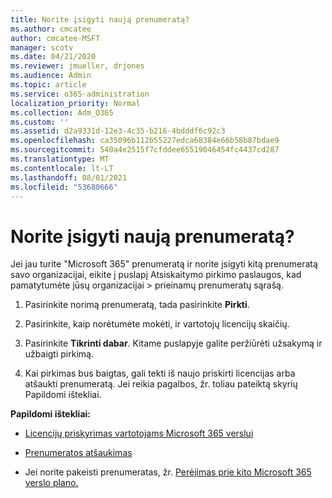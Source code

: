 ```yaml
---
title: Norite įsigyti naują prenumeratą?
ms.author: cmcatee
author: cmcatee-MSFT
manager: scotv
ms.date: 04/21/2020
ms.reviewer: jmueller, drjones
ms.audience: Admin
ms.topic: article
ms.service: o365-administration
localization_priority: Normal
ms.collection: Adm_O365
ms.custom: ''
ms.assetid: d2a9331d-12e3-4c35-b216-4bdddf6c92c3
ms.openlocfilehash: ca35096b112b55227edca68384e66b58b87bdae9
ms.sourcegitcommit: 540a4e2515f7cfddee65519046454fc4437cd287
ms.translationtype: MT
ms.contentlocale: lt-LT
ms.lasthandoff: 08/01/2021
ms.locfileid: "53680666"
---
```

# <a name="looking-to-buy-a-new-subscription"></a>Norite įsigyti naują prenumeratą?

Jei jau turite "Microsoft 365" prenumeratą ir norite įsigyti kitą prenumeratą savo  organizacijai, eikite į puslapį Atsiskaitymo pirkimo paslaugos, kad pamatytumėte jūsų organizacijai \> [](https://go.microsoft.com/fwlink/p/?linkid=868433) prieinamų prenumeratų sąrašą.
 
1. Pasirinkite norimą prenumeratą, tada pasirinkite **Pirkti**.

2. Pasirinkite, kaip norėtumėte mokėti, ir vartotojų licencijų skaičių.

3. Pasirinkite **Tikrinti dabar**. Kitame puslapyje galite peržiūrėti užsakymą ir užbaigti pirkimą.

4. Kai pirkimas bus baigtas, gali tekti iš naujo priskirti licencijas arba atšaukti prenumeratą. Jei reikia pagalbos, žr. toliau pateiktą skyrių Papildomi ištekliai.

 **Papildomi ištekliai:**
  
- [Licencijų priskyrimas vartotojams Microsoft 365 verslui](/microsoft-365/admin/add-users/add-users)
    
- [Prenumeratos atšaukimas](/microsoft-365/commerce/subscriptions/cancel-your-subscription)
    
- Jei norite pakeisti prenumeratas, žr. [Perėjimas prie kito Microsoft 365 verslo plano.](/microsoft-365/commerce/subscriptions/switch-to-a-different-plan)